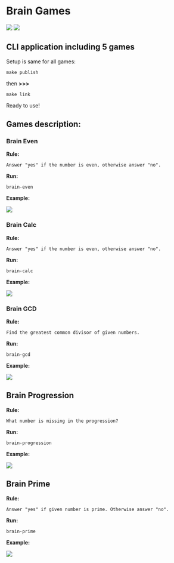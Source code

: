# Brain Games
<a href="https://codeclimate.com/github/codeclimate/codeclimate/maintainability"><img src="https://api.codeclimate.com/v1/badges/a99a88d28ad37a79dbf6/maintainability" /></a> <a href="https://travis-ci.com/TeemourA/frontend-project-lvl1"><img src="https://travis-ci.org/TeemourA/frontend-project-lvl1.svg?branch=master" /></a>

## CLI application including 5 games ##

Setup is same for all games:

```make publish```

then **>>>**

```make link```

Ready to use!

## Games description: ## 

### Brain Even ###

**Rule:** 

```Answer "yes" if the number is even, otherwise answer "no".```

**Run:**

```brain-even```

**Example:**

<a href="https://asciinema.org/a/qQN8gWrsIwOZBwjed8EroIHSC"> <img src="https://asciinema.org/a/qQN8gWrsIwOZBwjed8EroIHSC.svg" /></a>

### Brain Calc ###

**Rule:** 

```Answer "yes" if the number is even, otherwise answer "no".```

**Run:**

```brain-calc```

**Example:**

<a href="https://asciinema.org/a/XKFBQw6Pm8blbU4Nes6vflWNm"> <img src="https://asciinema.org/a/XKFBQw6Pm8blbU4Nes6vflWNm.svg" /></a>

### Brain GCD ###

**Rule:** 

```Find the greatest common divisor of given numbers.```

**Run:**

```brain-gcd```

**Example:**

<a href="https://asciinema.org/a/W9crjYEmGoSGqhzKdP3dmgjxD"> <img src="https://asciinema.org/a/W9crjYEmGoSGqhzKdP3dmgjxD.svg" /></a>

## Brain Progression ##

**Rule:** 

```What number is missing in the progression?```

**Run:**

```brain-progression```

**Example:**

<a href="https://asciinema.org/a/hmJlnnjSRDbBbWeWUIyvSr4wJ"> <img src="https://asciinema.org/a/hmJlnnjSRDbBbWeWUIyvSr4wJ.svg" /></a>

## Brain Prime ##

**Rule:** 

```Answer "yes" if given number is prime. Otherwise answer "no".```

**Run:**

```brain-prime```

**Example:**

<a href="https://asciinema.org/a/ErsGEXfFUrsfL0lPzIosWQqns"> <img src="https://asciinema.org/a/ErsGEXfFUrsfL0lPzIosWQqns.svg" /></a>
